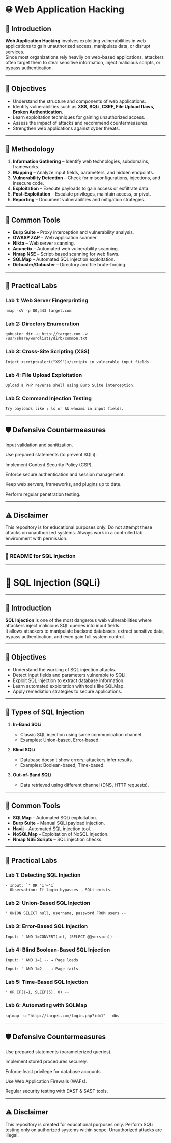 # 🌐 Web Application Hacking

## 📌 Introduction
**Web Application Hacking** involves exploiting vulnerabilities in web applications to gain unauthorized access, manipulate data, or disrupt services.  
Since most organizations rely heavily on web-based applications, attackers often target them to steal sensitive information, inject malicious scripts, or bypass authentication.

---

## 🎯 Objectives
- Understand the structure and components of web applications.  
- Identify vulnerabilities such as **XSS, SQLi, CSRF, File Upload flaws, Broken Authentication**.  
- Learn exploitation techniques for gaining unauthorized access.  
- Assess the impact of attacks and recommend countermeasures.  
- Strengthen web applications against cyber threats.  

---

## 📂 Methodology
1. **Information Gathering** – Identify web technologies, subdomains, frameworks.  
2. **Mapping** – Analyze input fields, parameters, and hidden endpoints.  
3. **Vulnerability Detection** – Check for misconfigurations, injections, and insecure code.  
4. **Exploitation** – Execute payloads to gain access or exfiltrate data.  
5. **Post-Exploitation** – Escalate privileges, maintain access, or pivot.  
6. **Reporting** – Document vulnerabilities and mitigation strategies.  

---

## 🧰 Common Tools
- **Burp Suite** – Proxy interception and vulnerability analysis.  
- **OWASP ZAP** – Web application scanner.  
- **Nikto** – Web server scanning.  
- **Acunetix** – Automated web vulnerability scanning.  
- **Nmap NSE** – Script-based scanning for web flaws.  
- **SQLMap** – Automated SQL injection exploitation.  
- **Dirbuster/Gobuster** – Directory and file brute-forcing.  

---

## 🧪 Practical Labs
### Lab 1: Web Server Fingerprinting
 
    nmap -sV -p 80,443 target.com

### Lab 2: Directory Enumeration

    gobuster dir -u http://target.com -w /usr/share/wordlists/dirb/common.txt

### Lab 3: Cross-Site Scripting (XSS)

    Inject <script>alert("XSS")</script> in vulnerable input fields.

### Lab 4: File Upload Exploitation

    Upload a PHP reverse shell using Burp Suite interception.

### Lab 5: Command Injection Testing

    Try payloads like ; ls or && whoami in input fields.

--- 

## 🛡️ Defensive Countermeasures

Input validation and sanitization.

Use prepared statements (to prevent SQLi).

Implement Content Security Policy (CSP).

Enforce secure authentication and session management.

Keep web servers, frameworks, and plugins up to date.

Perform regular penetration testing.

---

## ⚠️ Disclaimer

This repository is for educational purposes only.
Do not attempt these attacks on unauthorized systems. Always work in a controlled lab environment with permission.

---

###  📄 README for **SQL Injection**  

---

# 💉 SQL Injection (SQLi)
---
## 📌 Introduction
**SQL Injection** is one of the most dangerous web vulnerabilities where attackers inject malicious SQL queries into input fields.  
It allows attackers to manipulate backend databases, extract sensitive data, bypass authentication, and even gain full system control.

---

## 🎯 Objectives
- Understand the working of SQL injection attacks.  
- Detect input fields and parameters vulnerable to SQLi.  
- Exploit SQL injection to extract database information.  
- Learn automated exploitation with tools like SQLMap.  
- Apply remediation strategies to secure applications.  

---

## 📂 Types of SQL Injection
1. **In-Band SQLi**
   - Classic SQL injection using same communication channel.  
   - Examples: Union-based, Error-based.  

2. **Blind SQLi**
   - Database doesn’t show errors; attackers infer results.  
   - Examples: Boolean-based, Time-based.  

3. **Out-of-Band SQLi**
   - Data retrieved using different channel (DNS, HTTP requests).  

---

## 🧰 Common Tools
- **SQLMap** – Automated SQLi exploitation.  
- **Burp Suite** – Manual SQLi payload injection.  
- **Havij** – Automated SQL injection tool.  
- **NoSQLMap** – Exploitation of NoSQL injection.  
- **Nmap NSE Scripts** – SQL injection checks.  

---

## 🧪 Practical Labs
### Lab 1: Detecting SQL Injection
   
    - Input: `' OR '1'='1`  
    - Observation: If login bypasses → SQLi exists.  

### Lab 2: Union-Based SQL Injection

    ' UNION SELECT null, username, password FROM users --

### Lab 3: Error-Based SQL Injection

    Input: ' AND 1=CONVERT(int, (SELECT @@version)) --

### Lab 4: Blind Boolean-Based SQL Injection

    Input: ' AND 1=1 -- → Page loads

    Input: ' AND 1=2 -- → Page fails

### Lab 5: Time-Based SQL Injection

    ' OR IF(1=1, SLEEP(5), 0) --

### Lab 6: Automating with SQLMap

    sqlmap -u "http://target.com/login.php?id=1" --dbs

---

## 🛡️ Defensive Countermeasures

Use prepared statements (parameterized queries).

Implement stored procedures securely.

Enforce least privilege for database accounts.

Use Web Application Firewalls (WAFs).

Regular security testing with DAST & SAST tools.

---

## ⚠️ Disclaimer

This repository is created for educational purposes only.
Perform SQLi testing only on authorized systems within scope. Unauthorized attacks are illegal.
